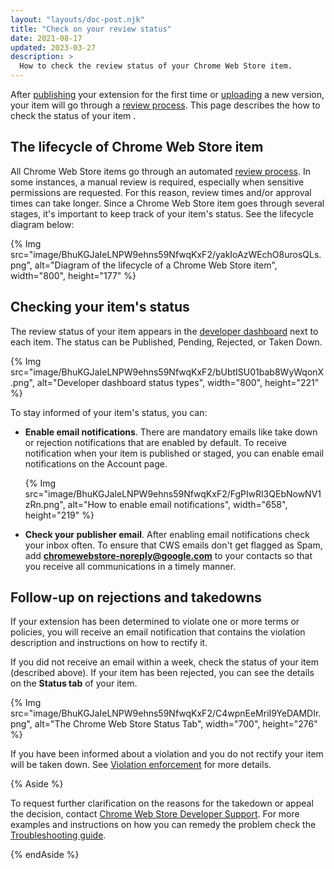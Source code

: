 ```yaml
---
layout: "layouts/doc-post.njk"
title: "Check on your review status"
date: 2021-08-17
updated: 2023-03-27
description: >
  How to check the review status of your Chrome Web Store item.
---
```


After [publishing][publish] your extension for the first time or [uploading][update] a new version, your item will go
through a [review process][cws-review]. This page describes the how to check the status of your item .

## The lifecycle of Chrome Web Store item

All Chrome Web Store items go through an automated [review process][cws-review]. In some instances, a manual review
is required, especially when sensitive permissions are requested. For this reason, review times
and/or approval times can take longer. Since a Chrome Web Store item goes through several stages,
it's important to keep track of your item's status. See the lifecycle diagram below:

{% Img src="image/BhuKGJaIeLNPW9ehns59NfwqKxF2/yakIoAzWEchO8urosQLs.png", alt="Diagram of the lifecycle of a Chrome Web Store item", width="800", height="177" %}

## Checking your item's status

The review status of your item appears in the [developer dashboard][dev-dashboard] next to each item. The
status can be Published, Pending, Rejected, or Taken Down.

{% Img src="image/BhuKGJaIeLNPW9ehns59NfwqKxF2/bUbtISU01bab8WyWqonX.png", alt="Developer dashboard
status types", width="800", height="221" %}

To stay informed of your item's status, you can:

-  **Enable email notifications**. There are mandatory emails like take down or rejection
   notifications that are enabled by default. To receive notification when your item is published or
   staged, you can enable email notifications on the Account page.

    {% Img src="image/BhuKGJaIeLNPW9ehns59NfwqKxF2/FgPIwRl3QEbNowNV1zRn.png", alt="How to enable
    email notifications", width="658", height="219" %}

-  **Check your publisher email**. After enabling email notifications check your inbox often. To
   ensure that CWS emails don't get flagged as Spam, add **chromewebstore-noreply@google.com** to
   your contacts so that you receive all communications in a timely manner.


## Follow-up on rejections and takedowns

If your extension has been determined to violate one or more terms or policies, you will receive an
email notification that contains the violation description and instructions on how to rectify it. 

If you did not receive an email within a week, check the status of your item (described above). If your item has
been rejected, you can see the details on the **Status tab** of your item.

{% Img src="image/BhuKGJaIeLNPW9ehns59NfwqKxF2/C4wpnEeMriI9YeDAMDIr.png", alt="The Chrome Web Store
Status Tab", width="700", height="276" %}

If you have been informed about a violation and you do not rectify your item will be taken down. See
[Violation enforcement][enforcement] for more details.

{% Aside %}

To request further clarification on the reasons for the takedown or appeal the decision,
contact [Chrome Web Store Developer Support][cws-support]. For more examples and instructions on how
you can remedy the problem check the [Troubleshooting guide][troubleshooting].

{% endAside %}

[cws-review]: /docs/webstore/review-process/
[cws-support]: https://support.google.com/chrome_webstore/contact/dev_account_transfer
[dev-dashboard]: https://chrome.google.com/webstore/devconsole
[dev-policies]: /docs/webstore/program-policies
[publish]: /docs/webstore/publish
[update]: /docs/webstore/update
[enforcement]: /docs/webstore/review-process/#enforcement
[troubleshooting]: /docs/webstore/troubleshooting/
[whats-new]: /docs/extensions/whatsnew/
